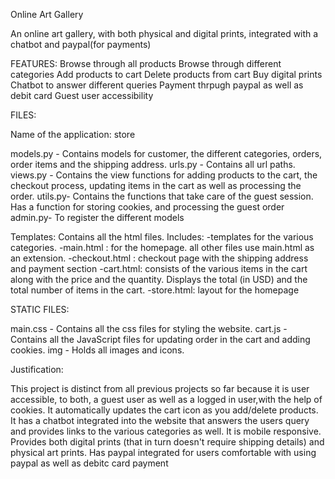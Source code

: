 Online Art Gallery 

An online art gallery, with both physical and digital prints, integrated with a chatbot and paypal(for payments)

FEATURES:
Browse through all products
Browse through different categories
Add products to cart
Delete products from cart
Buy digital prints
Chatbot to answer different queries
Payment thrpugh paypal as well as debit card
Guest user accessibility

FILES:

Name of the application: store


models.py - Contains models for customer, the different categories, orders, order items and the shipping address.
urls.py - Contains all url paths.
views.py - Contains the view functions for adding products to the cart, the checkout process, updating items in the cart as well as processing the order.
utils.py- Contains the functions that take care of the guest session. Has a function for storing cookies, and processing the guest order 
admin.py- To register the different models

Templates:
Contains all the html files. Includes:
-templates for the various categories.
-main.html : for the homepage. all other files use main.html as an extension.
-checkout.html : checkout page with the shipping address and payment section
-cart.html: consists of the various items in the cart along with the price and the quantity. Displays the total (in USD) and the total number of items in the cart.
-store.html: layout for the homepage

STATIC FILES:

main.css - Contains all the css files for styling the website.
cart.js - Contains all the JavaScript files for updating order in the cart and adding cookies.
img - Holds all images and icons.


Justification:


This project is distinct from all previous projects so far because it is user accessible, to both, a guest user as well as a logged in user,with the help of cookies. 
It automatically updates the cart icon as you add/delete products.
It has a chatbot integrated into the website that answers the users query and provides links to the various categories as well. 
It is mobile responsive.
Provides both digital prints (that in turn doesn't require shipping details) and physical art prints.
Has paypal integrated for users comfortable with using paypal as well as debitc card payment
